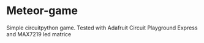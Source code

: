 # Meteor-game
Simple circuitpython game. Tested with Adafruit Circuit Playground Express and MAX7219 led matrice
